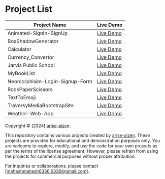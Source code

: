 # Project List

| Project Name                       | Live Demo |
|-----------------------------------|-----------|
| Animated-SignIn-SignUp            | [Live Demo](https://arise-aizen-404.github.io/Frontend-Mini-Projects/Animated-SignIn-SignUp/)          |
| BoxShadowGenerator                | [Live Demo](https://arise-aizen-404.github.io/Frontend-Mini-Projects/BoxShadowGenerator/)             |
| Calculator                        | [Live Demo](https://arise-aizen-404.github.io/Frontend-Mini-Projects/Calculator/) |
| Currency_Convertor                | [Live Demo](https://arise-aizen-404.github.io/Frontend-Mini-Projects/Currency_Convertor/) |
| Jarvis Public School              | [Live Demo](https://arise-aizen-404.github.io/Frontend-Mini-Projects/Jarvis%20Public%20School/) |
| MyBookList                        | [Live Demo](https://arise-aizen-404.github.io/Frontend-Mini-Projects/MyBookList/) |
| Neomorphisim-Login-Signup-Form   | [Live Demo](https://arise-aizen-404.github.io/Frontend-Mini-Projects/Neomorphisim-Login-Signup-Form/) |
| RockPaperScissors                 | [Live Demo](https://arise-aizen-404.github.io/Frontend-Mini-Projects/RockPaperScissors/) |
| TextToEmoji                       | [Live Demo](https://arise-aizen-404.github.io/Frontend-Mini-Projects/TextToEmoji/) |
| TraversyMediaBootstrapSite        | [Live Demo](https://arise-aizen-404.github.io/Frontend-Mini-Projects/TraversyMediaBootstrapSite/) |
| Weather-Web-App                   | [Live Demo](https://arise-aizen-404.github.io/Frontend-Mini-Projects/Weather-Web-App/) |

Copyright © [2024] [arise-aizen](https://github.com/arise-aizen-404).

This repository contains various projects created by [arise-aizen](https://github.com/arise-aizen-404). These projects are provided for educational and demonstration purposes only. You are welcome to explore, modify, and use the code for your own projects as per the terms of the license agreement. However, please refrain from using the projects for commercial purposes without proper attribution.

For inquiries or collaborations, please contact [maheshmahesh6336.6336@gmail.com].
